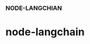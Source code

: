 <!--
 * @Author: Allen OYang
 * @Email:  allenwill211@gmail.com
 * @Date: 2023-09-02 11:52:12
 * @LastEditTime: 2023-09-02 11:52:34
 * @LastEditors: Allen OYang allenwill211@gmail.com
 * @FilePath: /node-langchain/README.md
-->

### NODE-LANGCHIAN
# node-langchain
